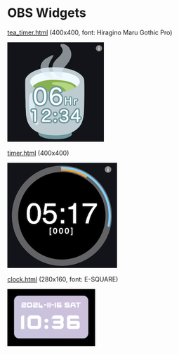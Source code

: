 # OBS Widgets

[tea_timer.html](tea_timer.html) (400x400, font: Hiragino Maru Gothic Pro)

![](img/tea_timer.png)

[timer.html](timer.html) (400x400)

![](img/timer.png)

[clock.html](clock.html) (280x160, font: E-SQUARE)

![](img/clock.png)
